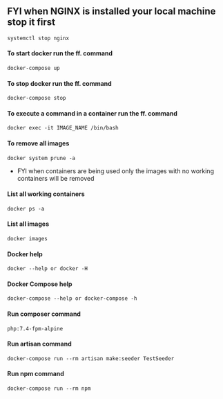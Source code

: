 ## FYI when NGINX is installed your local machine stop it first
```systemctl stop nginx```

#### To start docker run the ff. command
```docker-compose up```

#### To stop docker run the ff. command
```docker-compose stop```

#### To execute a command in a container run the ff. command
```docker exec -it IMAGE_NAME /bin/bash```

#### To remove all images
```docker system prune -a```

  - FYI when containers are being used only the images with no working containers will be removed

#### List all working containers
```docker ps -a```

#### List all images
```docker images```

#### Docker help
```docker --help or docker -H```

#### Docker Compose help
```docker-compose --help or docker-compose -h```

#### Run composer command
```php:7.4-fpm-alpine```

#### Run artisan command
```docker-compose run --rm artisan make:seeder TestSeeder```

#### Run npm command
```docker-compose run --rm npm```
